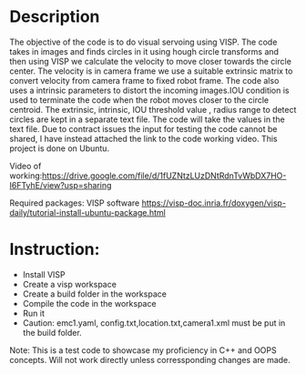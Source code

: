 
# Description
The objective of the code is to do visual servoing using VISP. The code takes in images and finds circles in it using hough circle transforms and then using VISP we calculate the velocity to move closer towards the circle center. The velocity is in camera frame we use a suitable extrinsic matrix to convert velocity from camera frame to fixed robot frame. The code also uses a intrinsic parameters to distort the incoming images.IOU condition is used to terminate the code when the robot moves closer to the circle centroid. The extrinsic, intrinsic, IOU threshold value , radius range to detect circles are kept in a separate text file. The code will take the values in the text file. Due to contract issues the input for testing the code cannot be shared, I have instead attached the link to the code working video. This project is done on Ubuntu. 


Video of working:https://drive.google.com/file/d/1fUZNtzLUzDNtRdnTvWbDX7HO-I6FTyhE/view?usp=sharing

Required packages: VISP software
https://visp-doc.inria.fr/doxygen/visp-daily/tutorial-install-ubuntu-package.html

# Instruction:
- Install VISP
- Create a visp workspace
- Create a build folder in the workspace
- Compile the code in the workspace
- Run it 
- Caution: emc1.yaml, config.txt,location.txt,camera1.xml must be put in the build folder.

Note: This is a test code to showcase my proficiency in C++ and OOPS concepts. Will not work directly unless corressponding changes are made.
